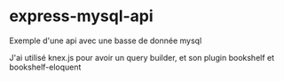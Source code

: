 # express-mysql-api


Exemple d'une api avec une basse de donnée mysql


J'ai utilisé knex.js pour avoir un query builder, et son plugin bookshelf et bookshelf-eloquent
